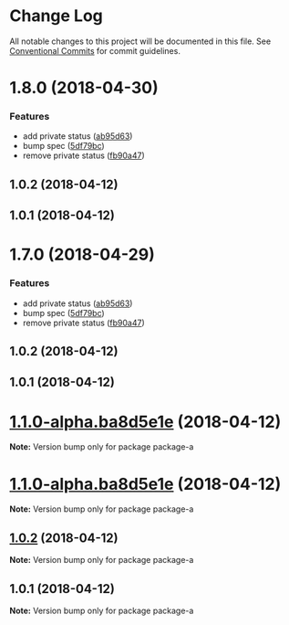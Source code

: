 # Change Log

All notable changes to this project will be documented in this file.
See [Conventional Commits](https://conventionalcommits.org) for commit guidelines.

<a name="1.8.0"></a>
# 1.8.0 (2018-04-30)


### Features

* add private status ([ab95d63](https://github.com/chrisslater/test-jenkins-repo/commit/ab95d63))
* bump spec ([5df79bc](https://github.com/chrisslater/test-jenkins-repo/commit/5df79bc))
* remove private status ([fb90a47](https://github.com/chrisslater/test-jenkins-repo/commit/fb90a47))



<a name="1.0.2"></a>
## 1.0.2 (2018-04-12)



<a name="1.0.1"></a>
## 1.0.1 (2018-04-12)




<a name="1.7.0"></a>
# 1.7.0 (2018-04-29)


### Features

* add private status ([ab95d63](https://github.com/chrisslater/test-jenkins-repo/commit/ab95d63))
* bump spec ([5df79bc](https://github.com/chrisslater/test-jenkins-repo/commit/5df79bc))
* remove private status ([fb90a47](https://github.com/chrisslater/test-jenkins-repo/commit/fb90a47))



<a name="1.0.2"></a>
## 1.0.2 (2018-04-12)



<a name="1.0.1"></a>
## 1.0.1 (2018-04-12)




<a name="1.1.0-alpha.ba8d5e1e"></a>
# [1.1.0-alpha.ba8d5e1e](https://github.com/chrisslater/test-jenkins-repo/compare/v1.0.2...v1.1.0-alpha.ba8d5e1e) (2018-04-12)




**Note:** Version bump only for package package-a

<a name="1.1.0-alpha.ba8d5e1e"></a>
# [1.1.0-alpha.ba8d5e1e](https://github.com/chrisslater/test-jenkins-repo/compare/v1.0.2...v1.1.0-alpha.ba8d5e1e) (2018-04-12)




**Note:** Version bump only for package package-a

<a name="1.0.2"></a>
## [1.0.2](https://github.com/chrisslater/test-jenkins-repo/compare/v1.0.1...v1.0.2) (2018-04-12)




**Note:** Version bump only for package package-a

<a name="1.0.1"></a>
## 1.0.1 (2018-04-12)




**Note:** Version bump only for package package-a

